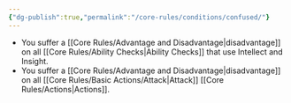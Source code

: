 ```yaml
---
{"dg-publish":true,"permalink":"/core-rules/conditions/confused/"}
---
```


- You suffer a [[Core Rules/Advantage and Disadvantage\|disadvantage]] on all [[Core Rules/Ability Checks\|Ability Checks]] that use Intellect and Insight.
- You suffer a [[Core Rules/Advantage and Disadvantage\|disadvantage]] on all [[Core Rules/Basic Actions/Attack\|Attack]] [[Core Rules/Actions\|Actions]].